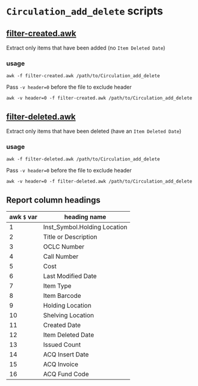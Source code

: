 # `Circulation_add_delete` scripts

## [filter-created.awk][fc]

Extract only items that have been added (no `Item Deleted Date`)

### usage
    awk -f filter-created.awk /path/to/Circulation_add_delete

Pass `-v header=0` before the file to exclude header

    awk -v header=0 -f filter-created.awk /path/to/Circulation_add_delete

## [filter-deleted.awk][fd]

Extract only items that have been deleted (have an `Item Deleted Date`)

### usage

    awk -f filter-deleted.awk /path/to/Circulation_add_delete

Pass `-v header=0` before the file to exclude header

    awk -v header=0 -f filter-deleted.awk /path/to/Circulation_add_delete


[fc]: ./filter-created.awk
[fd]: ./filter-deleted.awk

## Report column headings

awk `$` var | heading name
------------|-------------
1           | Inst_Symbol.Holding Location
2           | Title or Description
3           | OCLC Number
4           | Call Number
5           | Cost
6           | Last Modified Date
7           | Item Type
8           | Item Barcode
9           | Holding Location
10          | Shelving Location
11          | Created Date
12          | Item Deleted Date
13          | Issued Count
14          | ACQ Insert Date
15          | ACQ Invoice
16          | ACQ Fund Code
